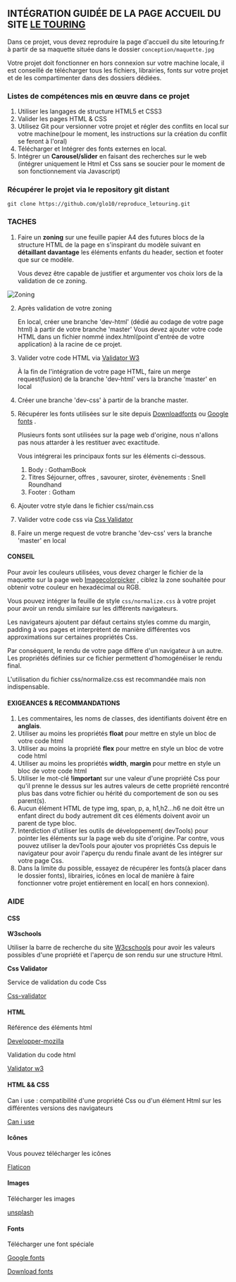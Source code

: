 ## INTÉGRATION GUIDÉE DE LA PAGE ACCUEIL DU SITE [LE TOURING](letouring.fr)

Dans ce projet, vous devez reproduire la page d'accueil du site letouring.fr à partir de sa maquette située dans le dossier `conception/maquette.jpg`

Votre projet doit fonctionner en hors connexion sur votre machine locale, il est conseillé de télécharger tous les fichiers, librairies, fonts sur votre projet et de les compartimenter dans des dossiers dédiées.

### Listes de compétences mis en œuvre dans ce projet

1. Utiliser les langages de structure HTML5 et CSS3
2. Valider les pages HTML &  CSS
3. Utilisez Git pour versionner votre projet et régler des conflits en local sur votre machine(pour le moment, les instructions sur la création du conflit se feront à l'oral)
4. Télécharger et Intégrer des fonts externes en local.
5. Intégrer un **Carousel/slider** en faisant des recherches sur le web (intégrer uniquement le Html et Css sans se soucier pour le moment de son fonctionnement via Javascript)

### Récupérer le projet via le repository git distant

`git clone https://github.com/glo10/reproduce_letouring.git`

### TACHES

1. Faire un **zoning** sur une feuille papier A4 des futures blocs de la structure HTML de la page en s'inspirant du modèle suivant  en **détaillant davantage** les éléments enfants du header, section et footer que sur ce modèle.

   Vous devez être capable de justifier et argumenter vos choix lors de la validation de ce zoning.

![Zoning](C:\Users\glodi\Desktop\projets\andy\conception\zoning_detail.jpg)

2. Après validation de votre zoning
   
   En local, créer une branche 'dev-html' (dédié au codage de votre page html) à partir de votre branche  'master' 
   Vous devez ajouter votre code HTML dans un fichier nommé  index.html(point d'entrée de votre application) à la racine de ce projet.
   
3. Valider votre code HTML via [Validator W3](https://validator.w3.org/)

   À la fin de l'intégration de votre page HTML, faire un merge request(fusion) de la branche 'dev-html' vers la branche 'master' en local

4. Créer une branche 'dev-css' à partir de la branche master.

5. Récupérer les fonts utilisées sur le site depuis [Downloadfonts](https://www.downloadfonts.io/gotham-font-family-free/) ou [Google fonts](https://fonts.google.com/) .

   Plusieurs fonts sont utilisées sur la page web d'origine, nous n'allons pas nous attarder à les restituer avec exactitude.

   Vous intégrerai les principaux fonts sur les éléments ci-dessous.

   1. Body :  GothamBook
   2. Titres Séjourner, offres , savourer, siroter, évènements : Snell Roundhand
   3. Footer  : Gotham

6. Ajouter votre style dans le fichier css/main.css

7. Valider votre code css via  [Css Validator](http://www.css-validator.org/)

8. Faire un merge request de  votre branche 'dev-css' vers la branche 'master' en local

#### CONSEIL

Pour avoir les couleurs utilisées, vous devez charger le fichier de la maquette sur la page web [Imagecolorpicker](https://imagecolorpicker.com/) , ciblez la zone souhaitée pour obtenir votre couleur en hexadécimal ou RGB.

Vous pouvez intégrer la feuille de style `css/normalize.css` à votre projet pour avoir un rendu similaire sur les différents navigateurs. 

Les navigateurs ajoutent par défaut certains styles comme du margin, padding à vos pages et interprètent de manière différentes vos approximations sur certaines propriétés Css.

Par conséquent, le rendu de votre page diffère d'un navigateur à un autre. Les propriétés définies sur ce fichier permettent d'homogénéiser le rendu final.

L'utilisation du fichier css/normalize.css est recommandée mais non indispensable.

#### EXIGEANCES & RECOMMANDATIONS

1. Les commentaires, les noms de classes, des identifiants doivent être en **anglais**.
2. Utiliser au moins les propriétés **float** pour mettre en style un bloc de votre code html
3. Utiliser au moins la propriété **flex** pour mettre en style un bloc de votre code html
4. Utiliser au moins les propriétés **width**, **margin** pour mettre en style un bloc de votre code html
5. Utiliser le mot-clé **!importan**t sur une valeur d'une propriété  Css pour qu'il prenne le dessus sur les autres valeurs de cette propriété rencontré plus bas dans votre fichier ou hérité du comportement de son ou ses parent(s).
6. Aucun élément HTML de type img, span, p, a, h1,h2...h6 ne doit être un enfant direct du body autrement dit ces éléments doivent avoir un parent de type bloc.
7. Interdiction d'utiliser les outils de développement( devTools) pour pointer les éléments sur la page web du site d'origine.
   Par contre, vous pouvez utiliser la devTools pour ajouter vos propriétés Css depuis le navigateur pour avoir l'aperçu du rendu  finale avant de les intégrer sur votre page Css.
8. Dans la limite du possible, essayez de récupérer les fonts(à placer dans le dossier fonts), librairies, icônes  en local de manière à faire fonctionner votre projet entièrement en local( en hors connexion).

### AIDE

#### CSS

**W3schools**

Utiliser la barre de recherche du site [W3cschools](https://www.w3schools.com/) pour avoir les valeurs possibles d'une propriété et l'aperçu de son rendu sur une structure Html.

**Css Validator**

Service de validation du code Css

[Css-validator](https://jigsaw.w3.org/css-validator/)

#### HTML

Référence des éléments html

[Developper-mozilla](https://developer.mozilla.org/fr/docs/Web/HTML/Element)

Validation du code html

[Validator w3](https://validator.w3.org/)

#### HTML && CSS

Can i use : compatibilité d'une propriété Css ou d'un élément Html sur les différentes versions des navigateurs

[Can i use](https://caniuse.com/)

#### Icônes

Vous pouvez télécharger les icônes

[Flaticon](https://www.flaticon.com/)

#### Images

Télécharger les images

[unsplash](https://unsplash.com/)

#### Fonts

Télécharger une font spéciale

[Google fonts](https://www.google.com/search?client=firefox-b-d&q=googlefonts)

[Download fonts](https://www.downloadfonts.io/)